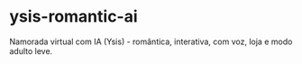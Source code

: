 # ysis-romantic-ai
Namorada virtual com IA (Ysis) - romântica, interativa, com voz, loja e modo adulto leve.

